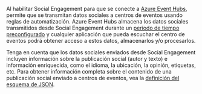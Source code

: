 Al habilitar Social Engagement para que se conecte a [Azure Event Hubs](https://azure.microsoft.com/documentation/articles/event-hubs-overview/), permite que se transmitan datos sociales a centros de eventos usando reglas de automatización. Azure Event Hubs almacena los datos sociales transmitidos desde Social Engagement durante un [período de tiempo preconfigurado](https://azure.microsoft.com/documentation/articles/event-hubs-availability-and-support-faq/) y cualquier aplicación que pueda escuchar el centro de eventos podrá obtener acceso a estos datos, almacenarlos y/o procesarlos.  
  
 Tenga en cuenta que los datos sociales enviados desde Social Engagement incluyen información sobre la publicación social (autor y texto) e información enriquecida, como el idioma, la ubicación, la opinión, etiquetas, etc. Para obtener información completa sobre el contenido de una publicación social enviado a centros de eventos, vea la [definición del esquema de JSON](http://go.microsoft.com/fwlink/p/?LinkId=786643).